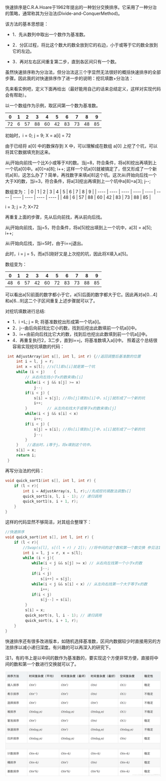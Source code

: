 快速排序是C.R.A.Hoare于1962年提出的一种划分交换排序。它采用了一种分治的策略，通常称其为分治法(Divide-and-ConquerMethod)。

该方法的基本思想是：

- 1．先从数列中取出一个数作为基准数。

- 2．分区过程，将比这个数大的数全放到它的右边，小于或等于它的数全放到它的左边。

- 3．再对左右区间重复第二步，直到各区间只有一个数。  

虽然快速排序称为分治法，但分治法这三个字显然无法很好的概括快速排序的全部步骤。因此我的对快速排序作了进一步的说明：挖坑填数+分治法：

先来看实例吧，定义下面再给出（最好能用自己的话来总结定义，这样对实现代码会有帮助）。

以一个数组作为示例，取区间第一个数为基准数。

| 0    | 1    | 2    | 3    | 4    | 5    | 6    | 7    | 8    | 9    |
| ---- | ---- | ---- | ---- | ---- | ---- | ---- | ---- | ---- | --- |
| 72   | 6    | 57   | 88   | 60   | 42   | 83   | 73   | 48   | 85   |

初始时，i = 0; j = 9;  X = a[i] = 72

由于已经将 a[0] 中的数保存到 X 中，可以理解成在数组 a[0] 上挖了个坑，可以将其它数据填充到这来。

从j开始向前找一个比X小或等于X的数。当j=8，符合条件，将a[8]挖出再填到上一个坑a[0]中。a[0]=a[8]; i++; 这样一个坑a[0]就被搞定了，但又形成了一个新坑a[8]，这怎么办了？简单，再找数字来填a[8]这个坑。这次从i开始向后找一个大于X的数，当i=3，符合条件，将a[3]挖出再填到上一个坑中a[8]=a[3]; j--;

数组变为：
| 0    | 1    | 2    | 3    | 4    | 5    | 6    | 7    | 8    | 9    |
| ---- | ---- | ---- | ---- | ---- | ---- | ---- | ---- | ---- | ---- |
| 48   | 6    | 57   | 88   | 60   | 42   | 83   | 73   | 88   | 85   |

i = 3;  j = 7;  X=72

再重复上面的步骤，先从后向前找，再从前向后找。

从j开始向前找，当j=5，符合条件，将a[5]挖出填到上一个坑中，a[3] = a[5]; i++;

从i开始向后找，当i=5时，由于i==j退出。

此时，i = j = 5，而a[5]刚好又是上次挖的坑，因此将X填入a[5]。

数组变为：

| 0    | 1    | 2    | 3    | 4    | 5    | 6    | 7    | 8    | 9    |
| ---- | ---- | ---- | ---- | ---- | ---- | ---- | ---- | ---- | ---- |
| 48   | 6    | 57   | 42   | 60   | 72   | 83   | 73   | 88   | 85   |

可以看出a[5]前面的数字都小于它，a[5]后面的数字都大于它。因此再对a[0…4]和a[6…9]这二个子区间重复上述步骤就可以了。  
    
对挖坑填数进行总结:
- 1．i =L; j = R; 将基准数挖出形成第一个坑a[i]。
- 2．j--由后向前找比它小的数，找到后挖出此数填前一个坑a[i]中。
- 3．i++由前向后找比它大的数，找到后也挖出此数填到前一个坑a[j]中。
- 4．再重复执行2，3二步，直到i==j，将基准数填入a[i]中。
照着这个总结很容易实现挖坑填数的代码：
  
```c++
 int AdjustArray(int s[], int l, int r) {//返回调整后基准数的位置 
     int i = l, j = r;
     int x = s[l]; //s[l]即s[i]就是第一个坑    
     while (i < j)    { 
         // 从右向左找小于x的数来填s[i]       
         while(i < j && s[j] >= x) 
             j--;          
         if(i < j) {            
             s[i] = s[j]; //将s[j]填到s[i]中，s[j]就形成了一个新的坑            
             i++;        
         }         // 从左向右找大于或等于x的数来填s[j]        
         while(i < j && s[i] < x)           
             i++;         
         if(i < j) {            
             s[j] = s[i]; //将s[i]填到s[j]中，s[i]就形成了一个新的坑           
             j--;        
         }    
     }    //退出时，i等于j。将x填到这个坑中。   
     s[i] = x;     
     return i; 
 }
```

再写分治法的代码：

```c++
void quick_sort1(int s[], int l, int r) {
    if (l < r){ 
        int i = AdjustArray(s, l, r);//先成挖坑填数法调整s[]
        quick_sort1(s, l, i - 1); // 递归调用        
        quick_sort1(s, i + 1, r);    
    } 
}
```

这样的代码显然不够简洁，对其组合整理下：

```c++
//快速排序 
void quick_sort(int s[], int l, int r) {
    if (l < r){    
        //Swap(s[l], s[(l + r) / 2]); //将中间的这个数和第一个数交换 参见注1
        int i = l, j = r, x = s[l];       
        while (i < j){
            while(i < j && s[j] >= x) // 从右向左找第一个小于x的数 
                j--;              
            if(i < j)
                s[i++] = s[j];
            while(i < j && s[i] < x) // 从左向右找第一个大于等于x的数
                i++;              
            if(i < j)
                s[j--] = s[i];
         }
         s[i] = x;
         quick_sort(s, l, i - 1); // 递归调用 
         quick_sort(s, i + 1, r);
    } 
}
```

快速排序还有很多改进版本，如随机选择基准数，区间内数据较少时直接用另的方法排序以减小递归深度。有兴趣的可以再深入的研究下。

注1，有的书上是以中间的数作为基准数的，要实现这个方便非常方便，直接将中间的数和第一个数进行交换就可以了。

![img](.\Pic\7011.jpg) 

